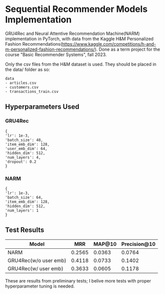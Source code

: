 
# Sequential Recommender Models Implementation

GRU4Rec and Neural Attentive Recommendation Machine(NARM) implementation in PyTorch, with data from the Kaggle H&M Personalized Fashion Recommendations(https://www.kaggle.com/competitions/h-and-m-personalized-fashion-recommendations/). Done as a term project for the course "Basic Recommender Systems", fall 2023.

Only the csv files from the H&M dataset is used. They should be placed in the data/ folder as so:

```
data
- articles.csv
- customers.csv
- transactions_train.csv
```

## Hyperparameters Used

### GRU4Rec

```
{
'lr': 1e-3,
'batch_size': 48,
'item_emb_dim': 128,
'user_emb_dim': 64,
'hidden_dim': 512,
'num_layers': 4,
'dropout': 0.2
}
```

### NARM

```
{
'lr': 1e-3,
'batch_size': 64,
'item_emb_dim': 128,
'hidden_dim': 512,
'num_layers': 1
}
```

## Test Results

|Model | MRR | MAP@10 | Precision@10|
|--|--|--|--|
|NARM | 0.2565 | 0.0363 | 0.0764|
|GRU4Rec(w/o user emb) | 0.4118 | 0.0733 | 0.1402|
|GRU4Rec(w/ user emb) | 0.3633 | 0.0605 | 0.1178|

These are results from preliminary tests; I belive more tests with proper hyperparameter tuning is needed.